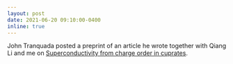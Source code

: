 ```yaml
---
layout: post
date: 2021-06-20 09:10:00-0400
inline: true
---
```


John Tranquada posted a preprint of an article he wrote together with Qiang Li and me on [Superconductivity from charge order in cuprates](/publications/#Tranquada2021superconductivity).
